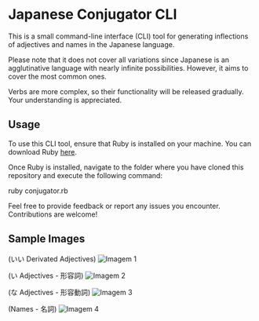 # Japanese Conjugator CLI

This is a small command-line interface (CLI) tool for generating inflections of adjectives and names in the Japanese language.

Please note that it does not cover all variations since Japanese is an agglutinative language with nearly infinite possibilities. However, it aims to cover the most common ones.

Verbs are more complex, so their functionality will be released gradually. Your understanding is appreciated.

## Usage

To use this CLI tool, ensure that Ruby is installed on your machine. You can download Ruby [here](https://www.ruby-lang.org).

Once Ruby is installed, navigate to the folder where you have cloned this repository and execute the following command:

ruby conjugator.rb

Feel free to provide feedback or report any issues you encounter. Contributions are welcome!

## Sample Images

(いい Derivated Adjectives) ![Imagem 1](https://i.postimg.cc/J000jCNr/Captura-de-tela-2023-07-07-203950.png)

(い Adjectives - 形容詞) ![Imagem 2](https://i.postimg.cc/QCztbYmp/Captura-de-tela-2023-07-07-204106.png)

(な Adjectives - 形容動詞) ![Imagem 3](https://i.postimg.cc/66bytTKy/Captura-de-tela-2023-07-07-204622.png)

(Names - 名詞) ![Imagem 4](https://i.postimg.cc/rFdzmcyg/Captura-de-tela-2023-07-07-204717.png)
